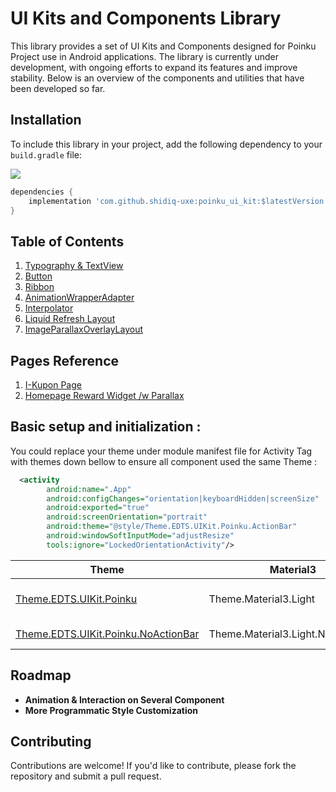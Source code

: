 # UI Kits and Components Library

This library provides a set of UI Kits and Components designed for Poinku Project use in Android applications. The library is currently under development, with ongoing efforts to expand its features and improve stability. Below is an overview of the components and utilities that have been developed so far.

## Installation

To include this library in your project, add the following dependency to your `build.gradle` file:

[![](https://jitpack.io/v/shidiq-uxe/poinku_ui_kit.svg)](https://jitpack.io/#shidiq-uxe/poinku_ui_kit)

```groovy
dependencies {
    implementation 'com.github.shidiq-uxe:poinku_ui_kit:$latestVersion'
}
```

## Table of Contents
1. [Typography & TextView](docs/Typography.md)
2. [Button](docs/Button.md)
3. [Ribbon](docs/Ribbon.md)
4. [AnimationWrapperAdapter](docs/AnimationWrapperAdapter.md)
5. [Interpolator](docs/Interpolator.md)
6. [Liquid Refresh Layout](docs/LiquidRefreshLayout.md)
7. [ImageParallaxOverlayLayout](docs/ImageParallaxOverlayLayout.md)

## Pages Reference
1. [I-Kupon Page](docs/pages/IkuponPage.md)
1. [Homepage Reward Widget /w Parallax](docs/pages/HomePageRewardWidget.md)

## Basic setup and initialization :

You could replace your theme under module manifest file for Activity Tag with themes down bellow to ensure all component used the same Theme :

```xml
  <activity
        android:name=".App"
        android:configChanges="orientation|keyboardHidden|screenSize"
        android:exported="true"
        android:screenOrientation="portrait"
        android:theme="@style/Theme.EDTS.UIKit.Poinku.ActionBar" 
        android:windowSoftInputMode="adjustResize"
        tools:ignore="LockedOrientationActivity"/>
```


| **Theme**                                                | **Material3**                     | **Description**          |
|----------------------------------------------------------|-----------------------------------|--------------------------|
| [Theme.EDTS.UIKit.Poinku](docs/ActionBar.md)             | Theme.Material3.Light             | With Action Bar Included |
| [Theme.EDTS.UIKit.Poinku.NoActionBar](docs/ActionBar.md) | Theme.Material3.Light.NoActionBar | Without Action Bar       |

    
## Roadmap

- **Animation & Interaction on Several Component** 
- **More Programmatic Style Customization**

## Contributing
Contributions are welcome! If you'd like to contribute, please fork the repository and submit a pull request.
